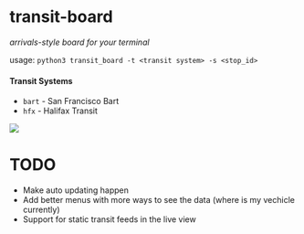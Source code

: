 # transit-board
_arrivals-style board for your terminal_

usage: `python3 transit_board -t <transit system> -s <stop_id>`

#### Transit Systems
* `bart` - San Francisco Bart
* `hfx` - Halifax Transit

![](https://raw.githubusercontent.com/BasicBeluga/transit-board/master/example.jpg?token=AAHQJNEU3CTTV6LU5ALQAC25Q2NJO)

# TODO
* Make auto updating happen
* Add better menus with more ways to see the data (where is my vechicle currently)
* Support for static transit feeds in the live view
